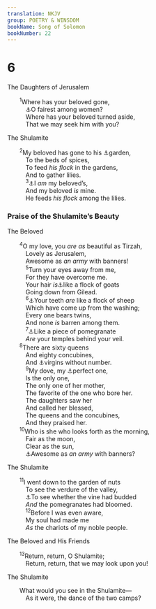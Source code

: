 ```yaml
---
translation: NKJV
group: POETRY & WINSDOM
bookName: Song of Solomon 
bookNumber: 22
---
```


<div class="title"><h1>6</h1><p>The Daughters of Jerusalem</p></div>
<span class="verse nha_6_1">  <sup>1</sup>Where has your beloved gone,<br/>   <a data-toggle="tooltip" data-placement="bottom" title="Song 1:8; 5:9">⚓</a>O fairest among women?<br/>   Where has your beloved turned aside,<br/>   That we may seek him with you?<br/></span>
<div class="title"><p>The Shulamite</p></div>
<span class="verse nha_6_2">  <sup>2</sup>My beloved has gone to his <a data-toggle="tooltip" data-placement="bottom" title="Song 4:16; 5:1">⚓</a>garden,<br/>   To the beds of spices,<br/>   To feed <i>his</i> <i>flock</i> in the gardens,<br/>   And to gather lilies.<br/></span>
<span class="verse nha_6_3">   <sup>3</sup><a data-toggle="tooltip" data-placement="bottom" title="Song 2:16; 7:10">⚓</a>I <i>am</i> my beloved’s,<br/>   And my beloved <i>is</i> mine.<br/>   He feeds <i>his</i> <i>flock</i> among the lilies.<br/></span>
<div class="title"><h3>Praise of the Shulamite’s Beauty</h3><p>The Beloved</p></div>
<span class="verse nha_6_4">  <sup>4</sup>O my love, you <i>are</i> <i>as</i> beautiful as Tirzah,<br/>   Lovely as Jerusalem,<br/>   Awesome as <i>an</i> <i>army</i> with banners!<br/></span>
<span class="verse nha_6_5">   <sup>5</sup>Turn your eyes away from me,<br/>   For they have overcome me.<br/>   Your hair <i>is</i><a data-toggle="tooltip" data-placement="bottom" title="Song 4:1">⚓</a>like a flock of goats<br/>   Going down from Gilead.<br/></span>
<span class="verse nha_6_6">   <sup>6</sup><a data-toggle="tooltip" data-placement="bottom" title="Song 4:2">⚓</a>Your teeth <i>are</i> like a flock of sheep<br/>   Which have come up from the washing;<br/>   Every one bears twins,<br/>   And none <i>is</i> barren among them.<br/></span>
<span class="verse nha_6_7">   <sup>7</sup><a data-toggle="tooltip" data-placement="bottom" title="Song 4:3">⚓</a>Like a piece of pomegranate<br/>   <i>Are</i> your temples behind your veil.<br/></span>
<span class="verse nha_6_8">  <sup>8</sup>There are sixty queens<br/>   And eighty concubines,<br/>   And <a data-toggle="tooltip" data-placement="bottom" title="Song 1:3">⚓</a>virgins without number.<br/></span>
<span class="verse nha_6_9">   <sup>9</sup>My dove, my <a data-toggle="tooltip" data-placement="bottom" title="Song 2:14; 5:2">⚓</a>perfect one,<br/>   Is the only one,<br/>   The only one of her mother,<br/>   The favorite of the one who bore her.<br/>   The daughters saw her<br/>   And called her blessed,<br/>   The queens and the concubines,<br/>   And they praised her.<br/></span>
<span class="verse nha_6_10">  <sup>10</sup>Who is she who looks forth as the morning,<br/>   Fair as the moon,<br/>   Clear as the sun,<br/>   <a data-toggle="tooltip" data-placement="bottom" title="Song 6:4">⚓</a>Awesome as <i>an</i> <i>army</i> with banners?<br/></span>
<div class="title"><p>The Shulamite</p></div>
<span class="verse nha_6_11">  <sup>11</sup>I went down to the garden of nuts<br/>   To see the verdure of the valley,<br/>   <a data-toggle="tooltip" data-placement="bottom" title="Song 7:12">⚓</a>To see whether the vine had budded<br/>   <i>And</i> the pomegranates had bloomed.<br/></span>
<span class="verse nha_6_12">   <sup>12</sup>Before I was even aware,<br/>   My soul had made me<br/>   <i>As</i> the chariots of my noble people.<br/></span>
<div class="title"><p>The Beloved and His Friends</p></div>
<span class="verse nha_6_13">  <sup>13</sup>Return, return, O Shulamite;<br/>   Return, return, that we may look upon you!<br/></span>
<div class="title"><p>The Shulamite</p></div>
<span class="verse nha_6_13">  What would you see in the Shulamite—<br/>   As it were, the dance of the two camps?<br/></span>
